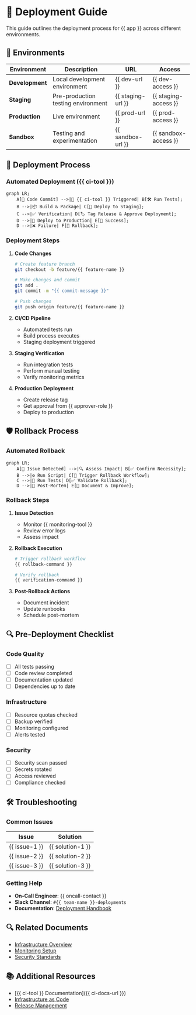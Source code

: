 <!--  
�� Usage:  
- Replace all {{placeholders}} with your organization's content
- Update links and remove unnecessary sections
- Customize as needed 

Happy documenting! 🚀  
-->

# 🚀 Deployment Guide

This guide outlines the deployment process for {{ app }} across different environments.

## 🎯 Environments

| Environment | Description | URL | Access |
|------------|-------------|-----|---------|
| **Development** | Local development environment | {{ dev-url }} | {{ dev-access }} |
| **Staging** | Pre-production testing environment | {{ staging-url }} | {{ staging-access }} |
| **Production** | Live environment | {{ prod-url }} | {{ prod-access }} |
| **Sandbox** | Testing and experimentation | {{ sandbox-url }} | {{ sandbox-access }} |

## 🔄 Deployment Process

### Automated Deployment ({{ ci-tool }})

```mermaid
graph LR;
    A[📌 Code Commit] -->|🚀 {{ ci-tool }} Triggered| B[🛠️ Run Tests];
    B -->|📦 Build & Package| C[🚀 Deploy to Staging];
    C -->|✅ Verification| D[🏷️ Tag Release & Approve Deployment];
    D -->|🚀 Deploy to Production| E[🎉 Success];
    D -->|❌ Failure| F[🔄 Rollback];
```

### Deployment Steps

1. **Code Changes**
   ```bash
   # Create feature branch
   git checkout -b feature/{{ feature-name }}
   
   # Make changes and commit
   git add .
   git commit -m "{{ commit-message }}"
   
   # Push changes
   git push origin feature/{{ feature-name }}
   ```

2. **CI/CD Pipeline**
   - Automated tests run
   - Build process executes
   - Staging deployment triggered

3. **Staging Verification**
   - Run integration tests
   - Perform manual testing
   - Verify monitoring metrics

4. **Production Deployment**
   - Create release tag
   - Get approval from {{ approver-role }}
   - Deploy to production

## 🛡️ Rollback Process

### Automated Rollback

```mermaid
graph LR;
    A[🚨 Issue Detected] -->|🔍 Assess Impact| B[✅ Confirm Necessity];
    B -->|⚙️ Run Script| C[🔄 Trigger Rollback Workflow];
    C -->|🔬 Run Tests| D[✅ Validate Rollback];
    D -->|📝 Post-Mortem| E[📄 Document & Improve];
```

### Rollback Steps

1. **Issue Detection**
   - Monitor {{ monitoring-tool }}
   - Review error logs
   - Assess impact

2. **Rollback Execution**
   ```bash
   # Trigger rollback workflow
   {{ rollback-command }}
   
   # Verify rollback
   {{ verification-command }}
   ```

3. **Post-Rollback Actions**
   - Document incident
   - Update runbooks
   - Schedule post-mortem

## 🔍 Pre-Deployment Checklist

### Code Quality
- [ ] All tests passing
- [ ] Code review completed
- [ ] Documentation updated
- [ ] Dependencies up to date

### Infrastructure
- [ ] Resource quotas checked
- [ ] Backup verified
- [ ] Monitoring configured
- [ ] Alerts tested

### Security
- [ ] Security scan passed
- [ ] Secrets rotated
- [ ] Access reviewed
- [ ] Compliance checked

## 🛠️ Troubleshooting

### Common Issues

| Issue | Solution |
|-------|----------|
| {{ issue-1 }} | {{ solution-1 }} |
| {{ issue-2 }} | {{ solution-2 }} |
| {{ issue-3 }} | {{ solution-3 }} |

### Getting Help

- **On-Call Engineer**: {{ oncall-contact }}
- **Slack Channel**: `#{{ team-name }}-deployments`
- **Documentation**: [Deployment Handbook](../handbook/deployment.md)

## 🔍 Related Documents

- [Infrastructure Overview](../architecture/infrastructure.md)
- [Monitoring Setup](../monitoring/setup.md)
- [Security Standards](../security/standards.md)

## 📚 Additional Resources

- [{{ ci-tool }} Documentation]({{ ci-docs-url }})
- [Infrastructure as Code](../iac/README.md)
- [Release Management](../release/README.md)
